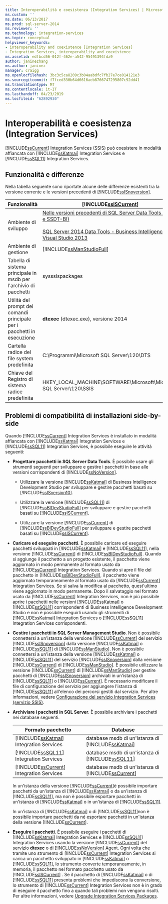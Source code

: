 ```yaml
---
title: Interoperabilità e coesistenza (Integration Services) | Microsoft Docs
ms.custom: ''
ms.date: 06/13/2017
ms.prod: sql-server-2014
ms.reviewer: ''
ms.technology: integration-services
ms.topic: conceptual
helpviewer_keywords:
- interoperability and coexistence [Integration Services]
- Integration Services, interoperability and coexistence
ms.assetid: edfbcd56-012f-462e-a542-95491394fda9
author: janinezhang
ms.author: janinez
manager: craigg
ms.openlocfilehash: 3bc3c5ca8209c3b04aabdfc7fb27e7ce014121e3
ms.sourcegitcommit: f7fced330b64d6616aeb8766747295807c92dd41
ms.translationtype: MT
ms.contentlocale: it-IT
ms.lasthandoff: 04/23/2019
ms.locfileid: "62892930"
---
```

# <a name="interoperability-and-coexistence-integration-services"></a>Interoperabilità e coesistenza (Integration Services)
  [!INCLUDE[ssCurrent](../../includes/sscurrent-md.md)] Integration Services (SSIS) può coesistere in modalità affiancata con [!INCLUDE[ssKatmai](../../includes/sskatmai-md.md)] Integration Services e [!INCLUDE[ssSQL11](../../includes/sssql11-md.md)] Integration Services.  
  
## <a name="features-and-differences"></a>Funzionalità e differenze  
 Nella tabella seguente sono riportate alcune delle differenze esistenti tra la versione corrente e le versioni precedenti di [!INCLUDE[ssISnoversion](../../includes/ssisnoversion-md.md)].  
  
|Funzionalità|[!INCLUDE[ssISCurrent](../../includes/ssiscurrent-md.md)]|[!INCLUDE[ssISversion11](../../includes/ssisversion11-md.md)]|[!INCLUDE[ssISversion10](../../includes/ssisversion10-md.md)]|  
|-------------|-------------------------------|---------------------------------|---------------------------------|  
|Ambiente di sviluppo|[Nelle versioni precedenti di SQL Server Data Tools (SSDT e SSDT-BI)](/ssdt/previous-releases-of-sql-server-data-tools-ssdt-and-ssdt-bi)<br /><br /> [SQL Server 2014 Data Tools - Business Intelligence per Visual Studio 2013](https://www.microsoft.com/download/details.aspx?id=42313)|[SQL Server Data Tools per Visual Studio 2010](https://msdn.microsoft.com/library/hh500335\(v=vs.103\).aspx)<br /><br /> [SQL Server Data Tools - Business Intelligence per Visual Studio 2012](https://www.microsoft.com/download/details.aspx?id=36843)|Business Intelligence Development Studio ([!INCLUDE[msCoName](../../includes/msconame-md.md)] [!INCLUDE[vsOrcas](../../includes/vsorcas-md.md)])|  
|Ambiente di gestione|[!INCLUDE[ssManStudioFull](../../includes/ssmanstudiofull-md.md)]|[!INCLUDE[ssManStudioFull](../../includes/ssmanstudiofull-md.md)]|[!INCLUDE[ssManStudioFull](../../includes/ssmanstudiofull-md.md)]|  
|Tabella di sistema principale in msdb per l'archivio di pacchetti|sysssispackages|sysssispackages|sysssispackages|  
|Utilità del prompt dei comandi principale per i pacchetti in esecuzione|**dtexec** (dtexec.exe), versione 2014|**dtexec** (dtexec.exe), versione 2012|**dtexec** (dtexec.exe), versione 2008|  
|Cartella radice del file system predefinita|C:\Programmi\Microsoft SQL Server\120\DTS|C:\Programmi\Microsoft SQL Server\110\DTS|C:\Programmi\Microsoft SQL Server\100\DTS|  
|Chiave del Registro di sistema radice predefinita|HKEY_LOCAL_MACHINE\SOFTWARE\Microsoft\Microsoft SQL Server\120\SSIS|HKEY_LOCAL_MACHINE\SOFTWARE\Microsoft\Microsoft SQL Server\110\SSIS|HKEY_LOCAL_MACHINE\SOFTWARE\Microsoft\Microsoft SQL Server\100\SSIS|  
  
## <a name="side-by-side-compatibility-issues"></a>Problemi di compatibilità di installazioni side-by-side  
 Quando [!INCLUDE[ssCurrent](../../includes/sscurrent-md.md)] Integration Services è installato in modalità affiancata con [!INCLUDE[ssKatmai](../../includes/sskatmai-md.md)] Integration Services e [!INCLUDE[ssSQL11](../../includes/sssql11-md.md)] Integration Services, è possibile eseguire le attività seguenti:  
  
-   **Progettare pacchetti in SQL Server Data Tools**. È possibile usare gli strumenti seguenti per sviluppare e gestire i pacchetti in base alle versioni corrispondenti di [!INCLUDE[ssNoVersion](../../includes/ssnoversion-md.md)].  
  
    -   Utilizzare la versione [!INCLUDE[ssKatmai](../../includes/sskatmai-md.md)] di Business Intelligence Development Studio per sviluppare e gestire pacchetti basati su [!INCLUDE[ssISversion10](../../includes/ssisversion10-md.md)].  
  
    -   Utilizzare la versione [!INCLUDE[ssSQL11](../../includes/sssql11-md.md)] di [!INCLUDE[ssBIDevStudioFull](../../includes/ssbidevstudiofull-md.md)] per sviluppare e gestire pacchetti basati su [!INCLUDE[ssISCurrent](../../includes/ssiscurrent-md.md)].  
  
    -   Utilizzare la versione [!INCLUDE[ssCurrent](../../includes/sscurrent-md.md)] di [!INCLUDE[ssBIDevStudioFull](../../includes/ssbidevstudiofull-md.md)] per sviluppare e gestire pacchetti basati su [!INCLUDE[ssISCurrent](../../includes/ssiscurrent-md.md)].  
  
-   **Caricare ed eseguire pacchetti**. È possibile caricare ed eseguire pacchetti sviluppati in [!INCLUDE[ssKatmai](../../includes/sskatmai-md.md)] e [!INCLUDE[ssSQL11](../../includes/sssql11-md.md)], nella versione [!INCLUDE[ssCurrent](../../includes/sscurrent-md.md)] di [!INCLUDE[ssBIDevStudioFull](../../includes/ssbidevstudiofull-md.md)]. Quando si aggiunge il pacchetto a un progetto esistente, il pacchetto viene aggiornato in modo permanente al formato usato da [!INCLUDE[ssCurrent](../../includes/sscurrent-md.md)] Integration Services. Quando si apre il file del pacchetto in [!INCLUDE[ssBIDevStudioFull](../../includes/ssbidevstudiofull-md.md)], il pacchetto viene aggiornato temporaneamente al formato usato da [!INCLUDE[ssCurrent](../../includes/sscurrent-md.md)] Integration Services. Se si salva la modifica al pacchetto, quest'ultimo viene aggiornato in modo permanente. Dopo il salvataggio nel formato usato da [!INCLUDE[ssCurrent](../../includes/sscurrent-md.md)] Integration Services, non è più possibile aprire i pacchetti nelle versioni [!INCLUDE[ssKatmai](../../includes/sskatmai-md.md)] o [!INCLUDE[ssSQL11](../../includes/sssql11-md.md)] corrispondenti di Business Intelligence Development Studio e non è possibile eseguirli usando gli strumenti di [!INCLUDE[ssKatmai](../../includes/sskatmai-md.md)] Integration Services o [!INCLUDE[ssSQL11](../../includes/sssql11-md.md)] Integration Services corrispondenti.  
  
-   **Gestire i pacchetti in SQL Server Management Studio**. Non è possibile connettersi a un'istanza della versione [!INCLUDE[ssCurrent](../../includes/sscurrent-md.md)] del servizio [!INCLUDE[ssISnoversion](../../includes/ssisnoversion-md.md)] dalla versione [!INCLUDE[ssKatmai](../../includes/sskatmai-md.md)] o [!INCLUDE[ssSQL11](../../includes/sssql11-md.md)] di [!INCLUDE[ssManStudio](../../includes/ssmanstudio-md.md)]. Non è possibile connettersi a un'istanza della versione [!INCLUDE[ssKatmai](../../includes/sskatmai-md.md)] o [!INCLUDE[ssSQL11](../../includes/sssql11-md.md)] del servizio [!INCLUDE[ssISnoversion](../../includes/ssisnoversion-md.md)] dalla versione [!INCLUDE[ssCurrent](../../includes/sscurrent-md.md)] di [!INCLUDE[ssManStudio](../../includes/ssmanstudio-md.md)]. È possibile utilizzare la versione [!INCLUDE[ssCurrent](../../includes/sscurrent-md.md)] di [!INCLUDE[ssManStudio](../../includes/ssmanstudio-md.md)] per gestire pacchetti di [!INCLUDE[ssISnoversion](../../includes/ssisnoversion-md.md)] archiviati in un'istanza di [!INCLUDE[ssSQL11](../../includes/sssql11-md.md)] o [!INCLUDE[ssCurrent](../../includes/sscurrent-md.md)]. È necessario modificare il file di configurazione del servizio per aggiungere l'istanza di [!INCLUDE[ssSQL11](../../includes/sssql11-md.md)] all'elenco dei percorsi gestiti dal servizio. Per altre informazioni, vedere [Configurazione del servizio Integration Services &#40;servizio SSIS&#41;](../service/integration-services-service-ssis-service.md).  
  
-   **Archiviare i pacchetti in SQL Server**. È possibile archiviare i pacchetti nei database seguenti.  
  
    |Formato pacchetto|Database|  
    |--------------------|--------------|  
    |[!INCLUDE[ssKatmai](../../includes/sskatmai-md.md)] Integration Services|database msdb di un'istanza di [!INCLUDE[ssKatmai](../../includes/sskatmai-md.md)]|  
    |[!INCLUDE[ssSQL11](../../includes/sssql11-md.md)] Integration Services|database msdb di un'istanza di [!INCLUDE[ssSQL11](../../includes/sssql11-md.md)]|  
    |[!INCLUDE[ssCurrent](../../includes/sscurrent-md.md)] Integration Services|database msdb di un'istanza di [!INCLUDE[ssCurrent](../../includes/sscurrent-md.md)]|  
  
     In un'istanza della versione [!INCLUDE[ssCurrent](../../includes/sscurrent-md.md)]è possibile importare pacchetti da un'istanza di [!INCLUDE[ssKatmai](../../includes/sskatmai-md.md)] o da un'istanza di [!INCLUDE[ssSQL11](../../includes/sssql11-md.md)], ma non è possibile esportare pacchetti in un'istanza di [!INCLUDE[ssKatmai](../../includes/sskatmai-md.md)] o in un'istanza di [!INCLUDE[ssSQL11](../../includes/sssql11-md.md)].  
  
     In un'istanza di [!INCLUDE[ssKatmai](../../includes/sskatmai-md.md)] o di [!INCLUDE[ssSQL11](../../includes/sssql11-md.md)]non è possibile importare pacchetti da né esportare pacchetti in un'istanza della versione [!INCLUDE[ssCurrent](../../includes/sscurrent-md.md)].  
  
-   **Eseguire i pacchetti**. È possibile eseguire i pacchetti di [!INCLUDE[ssKatmai](../../includes/sskatmai-md.md)] Integration Services e [!INCLUDE[ssSQL11](../../includes/sssql11-md.md)] Integration Services usando la versione [!INCLUDE[ssCurrent](../../includes/sscurrent-md.md)] del servizio **dtexec** o di [!INCLUDE[ssNoVersion](../../includes/ssnoversion-md.md)] Agent. Ogni volta che tramite uno strumento di [!INCLUDE[ssCurrent](../../includes/sscurrent-md.md)] Integration Services si carica un pacchetto sviluppato in [!INCLUDE[ssKatmai](../../includes/sskatmai-md.md)] o [!INCLUDE[ssSQL11](../../includes/sssql11-md.md)], lo strumento converte temporaneamente, in memoria, il pacchetto nel formato pacchetto usato da [!INCLUDE[ssISCurrent](../../includes/ssiscurrent-md.md)] . Se il pacchetto di [!INCLUDE[ssKatmai](../../includes/sskatmai-md.md)] o di [!INCLUDE[ssSQL11](../../includes/sssql11-md.md)] presenta problemi che impediscono la conversione, lo strumento di [!INCLUDE[ssCurrent](../../includes/sscurrent-md.md)] Integration Services non è in grado di eseguire il pacchetto fino a quando tali problemi non vengono risolti. Per altre informazioni, vedere [Upgrade Integration Services Packages](upgrade-integration-services-packages.md).  
  
  
